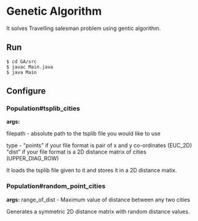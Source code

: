 # Genetic Algorithm

It solves Travelling salesman problem using gentic algorithm.

## Run

```
$ cd GA/src
$ javac Main.java
$ java Main
```

## Configure

### Population#tsplib_cities

**args:**

filepath - absolute path to the tsplib file you would like to use

type     - "points" if your file format is pair of x and y co-ordinates (EUC_2D)
           "dist" if your file format is a 2D distance matrix of cities (UPPER_DIAG_ROW)

It loads the tsplib file given to it and stores it in a 2D distance matix.

### Population#random_point_cities

**args:**
range_of_dist - Maximum value of distance between any two cities

Generates a symmetric 2D distance matrix with random distance values.
